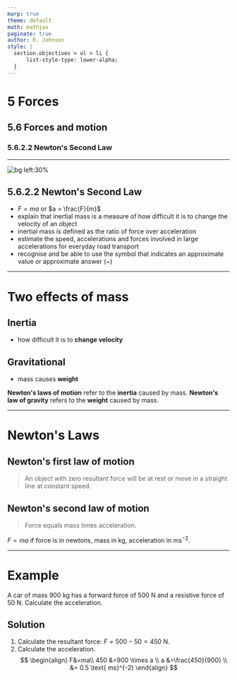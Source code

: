 ```yaml
---
marp: true
theme: default
math: mathjax
paginate: true
author: R. Johnson
style: |
  section.objectives > ol > li {
      list-style-type: lower-alpha;
  }
---
```


# 5 Forces
## 5.6 Forces and motion
### 5.6.2.2 Newton's Second Law

---

<!-- _class: objectives -->

![bg left:30%](https://images.unsplash.com/photo-1492962827063-e5ea0d8c01f5?ixlib=rb-4.0.3&ixid=MnwxMjA3fDB8MHxwaG90by1wYWdlfHx8fGVufDB8fHx8&auto=format&fit=crop&w=2121&q=80)
## 5.6.2.2 Newton's Second Law


- $F = ma$ or $a = \frac{F}{m}$
- explain that inertial mass is a measure of how difficult it is to change the velocity of an object
- inertial mass is defined as the ratio of force over acceleration
- estimate the speed, accelerations and forces involved in large accelerations for everyday road transport
- recognise and be able to use the symbol that indicates an approximate value or approximate answer (&#126;)
<!-- - **Required practical activity 7**: investigate the effect of varying the force on the acceleration of an object of constant mass, and the effect of varying the mass of an object on the acceleration produced by a constant force. -->

---

# Two effects of mass

## Inertia
- how difficult it is to **change velocity**

## Gravitational
- mass causes **weight**

**Newton's laws of motion** refer to the **inertia** caused by mass.
**Newton's law of gravity** refers to the **weight** caused by mass.

---

# Newton's Laws

## Newton's first law of motion
> An object with zero resultant force will be at rest or move in a straight line at constant speed.

## Newton's second law of motion
> Force equals mass times acceleration.

$F=ma$ if force is in newtons, mass in kg, acceleration in ms$^{-2}$.

---

# Example

A car of mass 900 kg has a forward force of 500 N and a resistive force of 50 N. Calculate the acceleration.

## Solution

1. Calculate the resultant force: $F = 500-50= 450 \text{ N}$.
2. Calculate the acceleration.
$$
\begin{align}
F&=ma\\
450 &=900 \times a \\
a &=\frac{450}{900} \\
&= 0.5 \text{ ms}^{-2}
\end{align}
$$
